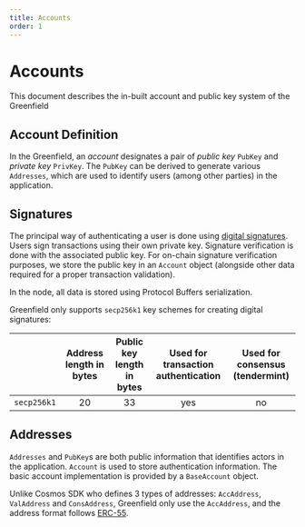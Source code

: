 ```yaml
---
title: Accounts
order: 1
---
```


# Accounts

This document describes the in-built account and public key system of the Greenfield

## Account Definition

In the Greenfield, an _account_ designates a pair of _public key_ `PubKey` and _private key_ `PrivKey`. 
The `PubKey` can be derived to generate various `Addresses`, which are used to identify users (among other parties) in 
the application.

## Signatures

The principal way of authenticating a user is done using [digital signatures](https://en.wikipedia.org/wiki/Digital_signature). 
Users sign transactions using their own private key. Signature verification is done with the associated public key. 
For on-chain signature verification purposes, we store the public key in an `Account` object (alongside other data required 
for a proper transaction validation).

In the node, all data is stored using Protocol Buffers serialization.

Greenfield only supports `secp256k1` key schemes for creating digital signatures:

|             | Address length in bytes | Public key length in bytes | Used for transaction authentication | Used for consensus (tendermint) |
|:-----------:|:-----------------------:|:--------------------------:|:-----------------------------------:|:-------------------------------:|
| `secp256k1` |           20            |             33             |                 yes                 |               no                |

## Addresses

`Addresses` and `PubKey`s are both public information that identifies actors in the application. `Account` is used to 
store authentication information. The basic account implementation is provided by a `BaseAccount` object.

Unlike Cosmos SDK who defines 3 types of addresses: `AccAddress`, 
`ValAddress` and `ConsAddress`,  Greenfield only use the `AccAddress`, and the address format follows [ERC-55](https://eips.ethereum.org/EIPS/eip-55).